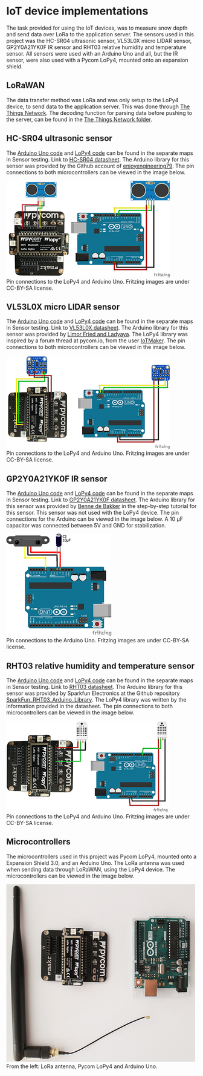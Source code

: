 # IoT device implementations
The task provided for using the IoT devices, was to measure snow depth and send data over LoRa to the application server. The sensors used in this project was the HC-SR04 ultrasonic sensor, VL53L0X micro LIDAR sensor, GP2Y0A21YK0F IR sensor and RHT03 relative humidity and temperature sensor. All sensors were used with an Arduino Uno and all, but the IR sensor, were also used with a Pycom LoPy4, mounted onto an expansion shield. 

## LoRaWAN
The data transfer method was LoRa and was only setup to the LoPy4 device, to send data to the application server. This was done through [The Things Network](https://www.thethingsnetwork.org/). The decoding function for parsing data before pushing to the server, can be found in the [The Things Network folder](/Sensor/The%20Things%20Network).

## HC-SR04 ultrasonic sensor
The [Arduino Uno code](/Sensor/Sensor%20testing/Arduino) and [LoPy4 code](/Sensor/Sensor%20testing/LoPy/lib) can be found in the separate maps in Sensor testing. Link to [HC-SR04 datasheet](https://cdn.sparkfun.com/datasheets/Sensors/Proximity/HCSR04.pdf). The Arduino library for this sensor was provided by the Github account of [enjoyengineering79](https://github.com/enjoyneering/). The pin connections to both microcontrollers can be viewed in the image below.

![Pin connections to the LoPy4 and Arduino Uno. Fritzing images are under CC-BY-SA license.](/Sensor/img/hc_sr04.jpg)
<br>
Pin connections to the LoPy4 and Arduino Uno. Fritzing images are under CC-BY-SA license.

## VL53L0X micro LIDAR sensor
The [Arduino Uno code](/Sensor/Sensor%20testing/Arduino) and [LoPy4 code](/Sensor/Sensor%20testing/LoPy/lib) can be found in the separate maps in Sensor testing. Link to [VL53L0X datasheet](https://cdn-learn.adafruit.com/downloads/pdf/adafruit-vl53l0x-micro-lidar-distance-sensor-breakout.pdf). The Arduino library for this sensor was provided by [Limor Fried and Ladyaya](https://github.com/adafruit/Adafruit_VL53L0X). The LoPy4 library was inspired by a forum thread at pycom.io, from the user [IoTMaker](https://forum.pycom.io/topic/1453/i2c-sensor-with-wipy2/20). The pin connections to both microcontrollers can be viewed in the image below.

![Pin connections to the LoPy4 and Arduino Uno. Fritzing images are under CC-BY-SA license.](/Sensor/img/vl53l0x.jpg)
<br>
Pin connections to the LoPy4 and Arduino Uno. Fritzing images are under CC-BY-SA license.

## GP2Y0A21YK0F IR sensor
The [Arduino Uno code](/Sensor/Sensor%20testing/Arduino) and [LoPy4 code](/Sensor/Sensor%20testing/LoPy/lib) can be found in the separate maps in Sensor testing. Link to [GP2Y0A21YK0F datasheet](https://global.sharp/products/device/lineup/data/pdf/datasheet/gp2y0a21yk_e.pdf). The Arduino library for this sensor was provided by [Benne de Bakker](https://www.makerguides.com/sharp-gp2y0a21yk0f-ir-distance-sensor-arduino-tutorial/) in the step-by-step tutorial for this sensor. This sensor was not used with the LoPy4 device. The pin connections for the Arduino can be viewed in the image below. A 10 µF capacitor was connected between 5V and GND for stabilization. 

![Pin connections to the Arduino Uno. Fritzing images are under CC-BY-SA license.](/Sensor/img/GP2Y0A21YK0F.jpg)
<br>
Pin connections to the Arduino Uno. Fritzing images are under CC-BY-SA license.

## RHT03 relative humidity and temperature sensor
The [Arduino Uno code](/Sensor/Sensor%20testing/Arduino) and [LoPy4 code](/Sensor/Sensor%20testing/LoPy/lib) can be found in the separate maps in Sensor testing. Link to [RHT03 datasheet](https://cdn.sparkfun.com/datasheets/Sensors/Weather/RHT03.pdf). The Arduino library for this sensor was provided by Sparkfun Electronics at the Github repository [SparkFun_RHT03_Arduino_Library](https://github.com/sparkfun/SparkFun_RHT03_Arduino_Library/). The LoPy4 library was written by the information provided in the datasheet. The pin connections to both microcontrollers can be viewed in the image below.

![Pin connections to the LoPy4 and Arduino Uno. Fritzing images are under CC-BY-SA license.](/Sensor/img/RHT03.jpg)
<br>
Pin connections to the LoPy4 and Arduino Uno. Fritzing images are under CC-BY-SA license.

## Microcontrollers
The microcontrollers used in this project was Pycom LoPy4, mounted onto a Expansion Shield 3.0, and an Arduino Uno. The LoRa antenna was used when sending data through LoRaWAN, using the LoPy4 device. The microcontrollers can be viewed in the image below.

![From the left: LoRa antenna, Pycom LoPy4 and Arduino Uno.](/Sensor/img/microcontrollers.jpg)
<br>
From the left: LoRa antenna, Pycom LoPy4 and Arduino Uno.